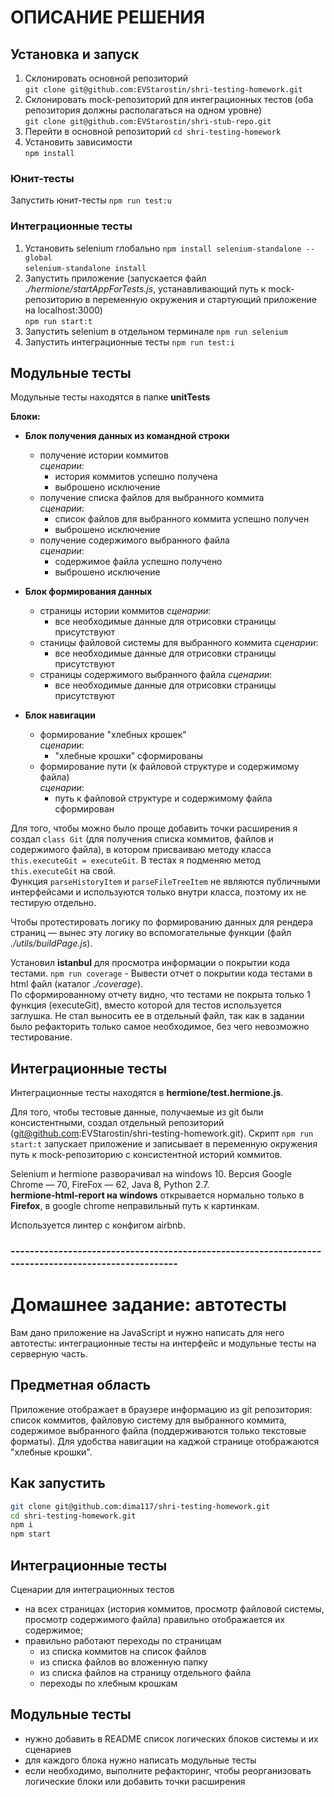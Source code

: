 # ОПИСАНИЕ РЕШЕНИЯ
## Установка и запуск
1. Склонировать основной репозиторий  
`git clone git@github.com:EVStarostin/shri-testing-homework.git`  
2. Склонировать mock-репозиторий для интеграционных тестов (оба репозитория должны располагаться на одном уровне)  
`git clone git@github.com:EVStarostin/shri-stub-repo.git`  
3. Перейти в основной репозиторий
`cd shri-testing-homework`  
4. Установить зависимости  
`npm install`
### Юнит-тесты
Запустить юнит-тесты
`npm run test:u`  
### Интеграционные тесты  
1. Установить selenium глобально
`npm install selenium-standalone --global`  
`selenium-standalone install`   
2. Запустить приложение (запускается файл *./hermione/startAppForTests.js*, устанавливающий путь к mock-репозиторию в переменную окружения и стартующий приложение на localhost:3000)  
`npm run start:t`
3. Запустить selenium в отдельном терминале
`npm run selenium`  
4. Запустить интеграционные тесты
`npm run test:i`  

## Модульные тесты
Модульные тесты находятся в папке **unitTests**  

**Блоки:**  
- **Блок получения данных из командной строки**
  - получение истории коммитов  
    *сценарии*:  
      - история коммитов успешно получена  
      - выброшено исключение  
  - получение списка файлов для выбранного коммита  
    *сценарии*:  
      - список файлов для выбранного коммита успешно получен  
      - выброшено исключение  
  - получение содержимого выбранного файла  
    *сценарии*:  
      - содержимое файла успешно получено  
      - выброшено исключение  

- **Блок формирования данных**
  - страницы истории коммитов
    *сценарии*:
      - все необходимые данные для отрисовки страницы присутствуют
  - станицы файловой системы для выбранного коммита
    *сценарии*:
      - все необходимые данные для отрисовки страницы присутствуют
  - страницы содержимого выбранного файла
    *сценарии*:
      - все необходимые данные для отрисовки страницы присутствуют 

- **Блок навигации**
  - формирование "хлебных крошек"  
    *сценарии*:  
      - "хлебные крошки" сформированы  
  - формирование пути (к файловой структуре и содержимому файла)  
    *сценарии*:  
      - путь к файловой структуре и содержимому файла сформирован  

Для того, чтобы можно было проще добавить точки расширения я создал `class Git` (для получения списка коммитов, файлов и содержимого файла), в котором присваиваю методу класса `this.executeGit = executeGit`. В тестах я подменяю метод `this.executeGit` на свой.  
Функция `parseHistoryItem` и `parseFileTreeItem` не являются публичными интерфейсами и используются только внутри класса, поэтому их не тестирую отдельно.  

Чтобы протестировать логику по формированию данных для рендера страниц — вынес эту логику во вспомогательные функции (файл *./utils/buildPage.js*).

Установил **istanbul** для просмотра информации о покрытии кода тестами. 
`npm run coverage` - Вывести отчет о покрытии кода тестами в html файл (каталог *./coverage*).   
По сформированному отчету видно, что тестами не покрыта только 1 функция (executeGit), вместо которой для тестов используется заглушка. Не стал выносить ее в отдельный файл, так как в задании было рефакторить только самое необходимое, без чего невозможно тестирование.   

## Интеграционные тесты
Интеграционные тесты находятся в **hermione/test.hermione.js**.  

Для того, чтобы тестовые данные, получаемые из git были консистентными, создал отдельный репозиторий (git@github.com:EVStarostin/shri-testing-homework.git). Скрипт `npm run start:t` запускает приложение и записывает в переменную окружения путь к mock-репозиторию с консистентной историй коммитов.  

Selenium и hermione разворачивал на windows 10. Версия Google Chrome — 70, FireFox — 62, Java 8, Python 2.7.  
**hermione-html-report на windows** открывается нормально только в **Firefox**, в google chrome неправильный путь к картинкам.  

Используется линтер с конфигом airbnb.  
### ----------------------------------------------------------------------------------------------------

# Домашнее задание: автотесты

Вам дано приложение на JavaScript и нужно написать для него автотесты: интеграционные тесты на интерфейс и модульные тесты на серверную часть.

## Предметная область

Приложение отображает в браузере информацию из git репозитория: список коммитов, файловую систему для выбранного коммита, содержимое выбранного файла (поддерживаются только текстовые форматы). Для удобства навигации на каджой странице отображаются "хлебные крошки".

## Как запустить

```sh
git clone git@github.com:dima117/shri-testing-homework.git
cd shri-testing-homework.git
npm i
npm start
```

## Интеграционные тесты

Сценарии для интеграционных тестов

- на всех страницах (история коммитов, просмотр файловой системы, просмотр содержимого файла) правильно отображается их содержимое;
- правильно работают переходы по страницам
  - из списка коммитов на список файлов
  - из списка файлов во вложенную папку
  - из списка файлов на страницу отдельного файла
  - переходы по хлебным крошкам

## Модульные тесты

- нужно добавить в README список логических блоков системы и их сценариев
- для каждого блока нужно написать модульные тесты
- если необходимо, выполните рефакторинг, чтобы реорганизовать логические блоки или добавить точки расширения
